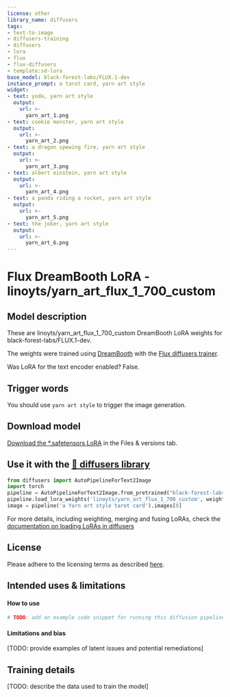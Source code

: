 ```yaml
---
license: other
library_name: diffusers
tags:
- text-to-image
- diffusers-training
- diffusers
- lora
- flux
- flux-diffusers
- template:sd-lora
base_model: black-forest-labs/FLUX.1-dev
instance_prompt: a tarot card, yarn art style
widget:
- text: yoda, yarn art style
  output:
    url: >-
      yarn_art_1.png
- text: cookie monster, yarn art style
  output:
    url: >-
      yarn_art_2.png
- text: a dragon spewing fire, yarn art style
  output:
    url: >-
      yarn_art_3.png
- text: albert einstein, yarn art style
  output:
    url: >-
      yarn_art_4.png
- text: a panda riding a rocket, yarn art style
  output:
    url: >-
      yarn_art_5.png
- text: the joker, yarn art style
  output:
    url: >-
      yarn_art_6.png
---
```


<!-- This model card has been generated automatically according to the information the training script had access to. You
should probably proofread and complete it, then remove this comment. -->


# Flux DreamBooth LoRA - linoyts/yarn_art_flux_1_700_custom

<Gallery />

## Model description

These are linoyts/yarn_art_flux_1_700_custom DreamBooth LoRA weights for black-forest-labs/FLUX.1-dev.

The weights were trained using [DreamBooth](https://dreambooth.github.io/) with the [Flux diffusers trainer](https://github.com/huggingface/diffusers/blob/main/examples/dreambooth/README_flux.md).

Was LoRA for the text encoder enabled? False.

## Trigger words

You should use `yarn art style` to trigger the image generation.

## Download model

[Download the *.safetensors LoRA](linoyts/yarn_art_flux_1_700_custom/tree/main) in the Files & versions tab.

## Use it with the [🧨 diffusers library](https://github.com/huggingface/diffusers)

```py
from diffusers import AutoPipelineForText2Image
import torch
pipeline = AutoPipelineForText2Image.from_pretrained("black-forest-labs/FLUX.1-dev", torch_dtype=torch.bfloat16).to('cuda')
pipeline.load_lora_weights('linoyts/yarn_art_flux_1_700_custom', weight_name='pytorch_lora_weights.safetensors')
image = pipeline('a Yarn art style tarot card').images[0]
```

For more details, including weighting, merging and fusing LoRAs, check the [documentation on loading LoRAs in diffusers](https://huggingface.co/docs/diffusers/main/en/using-diffusers/loading_adapters)

## License

Please adhere to the licensing terms as described [here](https://huggingface.co/black-forest-labs/FLUX.1-dev/blob/main/LICENSE.md).


## Intended uses & limitations

#### How to use

```python
# TODO: add an example code snippet for running this diffusion pipeline
```

#### Limitations and bias

[TODO: provide examples of latent issues and potential remediations]

## Training details

[TODO: describe the data used to train the model]